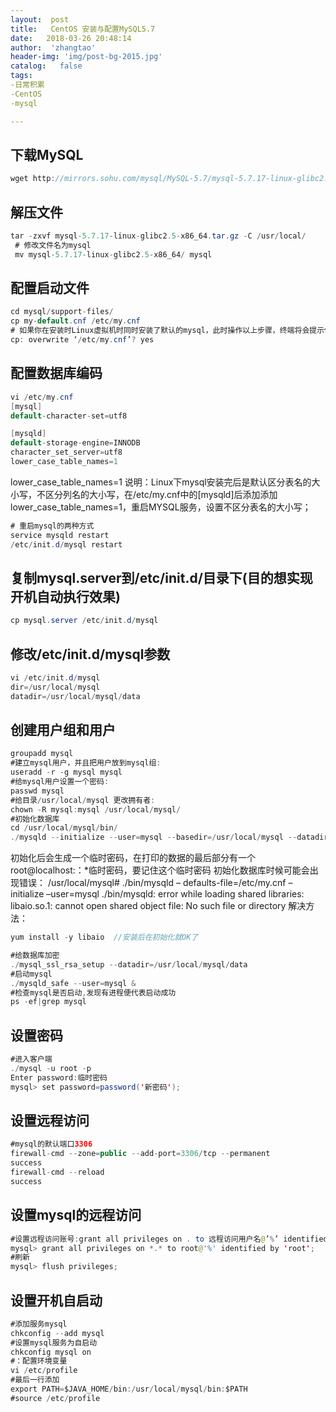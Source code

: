 ```yaml
---
layout:  post
title:   CentOS 安装与配置MySQL5.7
date:   2018-03-26 20:48:14
author:  'zhangtao'
header-img: 'img/post-bg-2015.jpg'
catalog:   false
tags:
-日常积累
-CentOS
-mysql

---
```




## 下载MySQL

```java
wget http://mirrors.sohu.com/mysql/MySQL-5.7/mysql-5.7.17-linux-glibc2.5-x86_64.tar.gz
```

## 解压文件

```java
tar -zxvf mysql-5.7.17-linux-glibc2.5-x86_64.tar.gz -C /usr/local/
 # 修改文件名为mysql
 mv mysql-5.7.17-linux-glibc2.5-x86_64/ mysql
```

## 配置启动文件

```java
cd mysql/support-files/
cp my-default.cnf /etc/my.cnf
# 如果你在安装时Linux虚拟机时同时安装了默认的mysql，此时操作以上步骤，终端将会提示你文件已存在是否覆盖，输入yes覆盖即可。
cp: overwrite ‘/etc/my.cnf’? yes
```

## 配置数据库编码

```java
vi /etc/my.cnf
[mysql]
default-character-set=utf8

[mysqld]
default-storage-engine=INNODB
character_set_server=utf8
lower_case_table_names=1
```

lower_case_table_names=1 说明：Linux下mysql安装完后是默认区分表名的大小写，不区分列名的大小写，在/etc/my.cnf中的[mysqld]后添加添加lower_case_table_names=1，重启MYSQL服务，设置不区分表名的大小写；

```java
# 重启mysql的两种方式
service mysqld restart  
/etc/init.d/mysql restart
```

## 复制mysql.server到/etc/init.d/目录下(目的想实现开机自动执行效果)

```java
cp mysql.server /etc/init.d/mysql
```

## 修改/etc/init.d/mysql参数

```java
vi /etc/init.d/mysql
dir=/usr/local/mysql
datadir=/usr/local/mysql/data
```

## 创建用户组和用户

```java
groupadd mysql
#建立mysql用户，并且把用户放到mysql组:
useradd -r -g mysql mysql
#给mysql用户设置一个密码:
passwd mysql
#给目录/usr/local/mysql 更改拥有者:
chown -R mysql:mysql /usr/local/mysql/
#初始化数据库
cd /usr/local/mysql/bin/
./mysqld --initialize --user=mysql --basedir=/usr/local/mysql --datadir=/usr/local/mysql/data
```

初始化后会生成一个临时密码，在打印的数据的最后部分有一个 root@localhost:：*临时密码，要记住这个临时密码  初始化数据库时候可能会出现错误：  /usr/local/mysql# ./bin/mysqld – defaults-file=/etc/my.cnf –initialize –user=mysql  ./bin/mysqld: error while loading shared libraries: libaio.so.1: cannot open shared object file: No such file or directory  解决方法：

```java
yum install -y libaio  //安装后在初始化就OK了
```

```java
#给数据库加密
./mysql_ssl_rsa_setup --datadir=/usr/local/mysql/data
#启动mysql
./mysqld_safe --user=mysql &
#检查mysql是否启动,发现有进程便代表启动成功
ps -ef|grep mysql
```

## 设置密码

```java
#进入客户端
./mysql -u root -p
Enter password:临时密码
mysql> set password=password('新密码');
```

## 设置远程访问

```java
#mysql的默认端口3306
firewall-cmd --zone=public --add-port=3306/tcp --permanent
success
firewall-cmd --reload
success
```

## 设置mysql的远程访问

```java
#设置远程访问账号:grant all privileges on . to 远程访问用户名@’%’ identified by ‘用户密码’
mysql> grant all privileges on *.* to root@'%' identified by 'root';
#刷新
mysql> flush privileges;
```

## 设置开机自启动

```java
#添加服务mysql
chkconfig --add mysql
#设置mysql服务为自启动
chkconfig mysql on
#：配置环境变量
vi /etc/profile
#最后一行添加
export PATH=$JAVA_HOME/bin:/usr/local/mysql/bin:$PATH
#source /etc/profile
```

